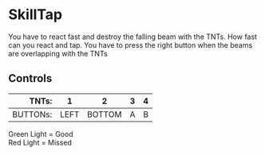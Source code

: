 # SkillTap
You have to react fast and destroy the falling beam with the TNTs.
How fast can you react and tap.
You have to press the right button when the beams are overlapping with the TNTs
## Controls
|TNTs:|1|2|3|4|
|-:|:-:|:-:|:-:|:-:|
BUTTONs:|LEFT|BOTTOM|A|B|

Green Light = Good\
Red Light = Missed
